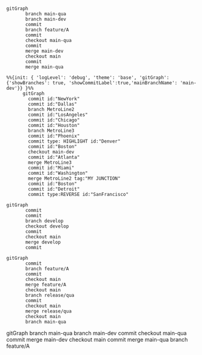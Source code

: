 ```mermaid

gitGraph
       branch main-qua
       branch main-dev
       commit
       branch feature/A
       commit
       checkout main-qua
       commit
       merge main-dev
       checkout main
       commit
       merge main-qua
```

```mermaid
%%{init: { 'logLevel': 'debug', 'theme': 'base', 'gitGraph': {'showBranches': true, 'showCommitLabel':true,'mainBranchName': 'main-dev'}} }%%
      gitGraph
        commit id:"NewYork"
        commit id:"Dallas"
        branch MetroLine2
        commit id:"LosAngeles"
        commit id:"Chicago"
        commit id:"Houston"
        branch MetroLine3
        commit id:"Phoenix"
        commit type: HIGHLIGHT id:"Denver"
        commit id:"Boston"
        checkout main-dev
        commit id:"Atlanta"
        merge MetroLine3
        commit id:"Miami"
        commit id:"Washington"
        merge MetroLine2 tag:"MY JUNCTION"
        commit id:"Boston"
        commit id:"Detroit"
        commit type:REVERSE id:"SanFrancisco"
```


```mermaid
gitGraph
       commit
       commit
       branch develop
       checkout develop
       commit
       checkout main
       merge develop
       commit
```

```mermaid
gitGraph
       commit
       branch feature/A
       commit
       checkout main
       merge feature/A
       checkout main
       branch release/qua
       commit
       checkout main
       merge release/qua
       checkout main
       branch main-qua
```
gitGraph
       branch main-qua
       branch main-dev
       commit
       checkout main-qua
       commit
       merge main-dev
       checkout main
       commit
       merge main-qua
       branch feature/A
```